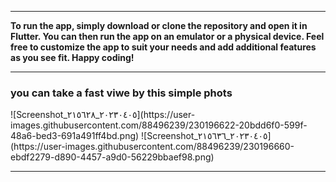 

<hr>
<b>
To run the app, simply download or clone the repository and open it in Flutter. You can then run the app on an emulator or a physical device. Feel free to customize the app to suit your needs and add additional features as you see fit. Happy coding!
</b>
<hr>
<h3>you can take a fast viwe by this simple phots
</h3>
![Screenshot_٢٠٢٣٠٤٠٥_٢١٥٦٢٨](https://user-images.githubusercontent.com/88496239/230196622-20bdd6f0-599f-48a6-bed3-691a491ff4bd.png)
![Screenshot_٢٠٢٣٠٤٠٥_٢١٥٦٣٦](https://user-images.githubusercontent.com/88496239/230196660-ebdf2279-d890-4457-a9d0-56229bbaef98.png)

<hr>
